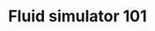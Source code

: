---
layout: page
title: Fluid simulator 101
description: a 2D Fluid simulator coded with Unity
redirect: https://unsplash.com
importance: 3
category: fun
---